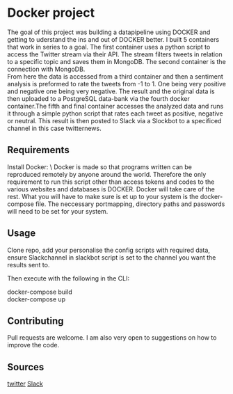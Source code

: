 # Docker project

The goal of this project was building a datapipeline using DOCKER and getting to uderstand the ins and out of DOCKER better. I built 5 containers that work in series to a goal. The first container uses a python script to access the Twitter stream via their API. The stream filters tweets in relation to a specific topic and saves them in MongoDB. The second container is the connection with MongoDB. \
From here the data is accessed from a third container and then a sentiment analysis is preformed to rate the tweets from -1 to 1. One being very positive and negative one being very negative. The result and the original data is then uploaded to a PostgreSQL data-bank via the fourth docker container.The fifth and final container accesses the analyzed data and runs it through a simple python script that rates each tweet as positive, negative or neutral. This result is then posted to Slack via a Slockbot to a specificed channel in this case twitternews.     

## Requirements

Install Docker: \\
Docker is made so that programs written can be reproduced remotely by anyone around the world. Therefore the only requirement to run this script other than access tokens and codes to the various websites and databases is DOCKER. Docker will take care of the rest. What you will have to make sure is et up to your system is the docker-compose file. The neccessary portmapping, directory paths and passwords will need to be set for your system.

## Usage

Clone repo, add your personalise the config scripts with required data, ensure Slackchannel in slackbot script is set to the channel you want the results sent to. 

Then execute with the following in the CLI: 

docker-compose build <br>
docker-compose up

## Contributing
Pull requests are welcome. I am also very open to suggestions on how to improve the code.

## Sources
[twitter](https://developer.twitter.com/en/apps)
[Slack](www.slack.com)
